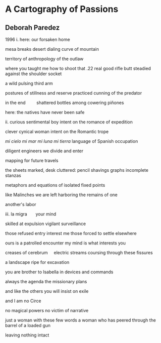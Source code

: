 # A Cartography of Passions
## Deborah Paredez
1996
i.
here: our forsaken home

mesa breaks desert
dialing curve of mountain

territory of anthropology
of the outlaw

where you taught me how to shoot that .22 real good
rifle butt steadied against the shoulder socket

a wild pulsing third arm

postures of stillness and reserve
practiced cunning of the predator

in the end         shattered
bottles among cowering piñones

here: the natives have never been safe

ii.
curious sentimental boy intent
on the romance of expedition

clever cynical woman intent
on the Romantic trope

 _mi cielo mi mar mi luna mi tierra_
language of Spanish occupation

diligent engineers
we divide and enter

mapping for future travels

the sheets marked, desk cluttered:
pencil shavings graphs incomplete stanzas

metaphors and equations
of isolated fixed points

like Malinches we are left
harboring the remains of one

another's labor

iii.
la migra       your mind

skilled at expulsion
vigilant surveillance

those refused entry interest me
those forced to settle elsewhere

ours is a patrolled encounter
my mind is what interests you

creases of cerebrum     electric
streams coursing through these fissures

a landscape ripe for excavation

you are brother to Isabella
in devices and commands

always the agenda
the missionary plans

and like the others
you will insist on exile

and I am no Circe

no magical powers
no victim of narrative

just a woman with these few words
a woman who has peered through the barrel of a loaded gun

leaving nothing intact